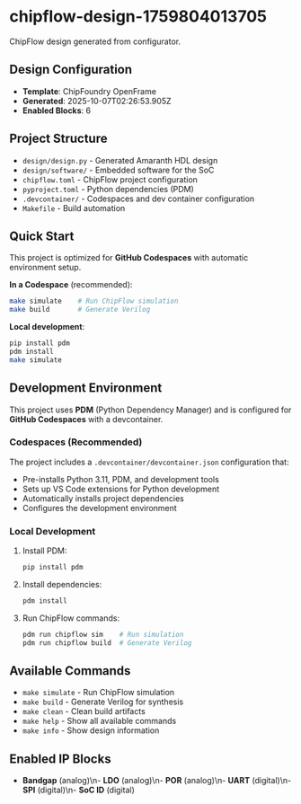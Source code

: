 # chipflow-design-1759804013705

ChipFlow design generated from configurator.

## Design Configuration

- **Template**: ChipFoundry OpenFrame
- **Generated**: 2025-10-07T02:26:53.905Z
- **Enabled Blocks**: 6

## Project Structure

- `design/design.py` - Generated Amaranth HDL design
- `design/software/` - Embedded software for the SoC
- `chipflow.toml` - ChipFlow project configuration  
- `pyproject.toml` - Python dependencies (PDM)
- `.devcontainer/` - Codespaces and dev container configuration
- `Makefile` - Build automation

## Quick Start

This project is optimized for **GitHub Codespaces** with automatic environment setup.

**In a Codespace** (recommended):
```bash
make simulate    # Run ChipFlow simulation
make build       # Generate Verilog
```

**Local development**:
```bash
pip install pdm
pdm install
make simulate
```

## Development Environment

This project uses **PDM** (Python Dependency Manager) and is configured for **GitHub Codespaces** with a devcontainer.

### Codespaces (Recommended)

The project includes a `.devcontainer/devcontainer.json` configuration that:
- Pre-installs Python 3.11, PDM, and development tools
- Sets up VS Code extensions for Python development  
- Automatically installs project dependencies
- Configures the development environment

### Local Development

1. Install PDM:
   ```bash
   pip install pdm
   ```

2. Install dependencies:
   ```bash
   pdm install
   ```

3. Run ChipFlow commands:
   ```bash
   pdm run chipflow sim    # Run simulation
   pdm run chipflow build  # Generate Verilog
   ```

## Available Commands

- `make simulate` - Run ChipFlow simulation
- `make build` - Generate Verilog for synthesis
- `make clean` - Clean build artifacts  
- `make help` - Show all available commands
- `make info` - Show design information

## Enabled IP Blocks

- **Bandgap** (analog)\n- **LDO** (analog)\n- **POR** (analog)\n- **UART** (digital)\n- **SPI** (digital)\n- **SoC ID** (digital)

